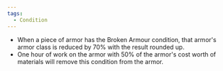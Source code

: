 ```yaml
---
tags:
  - Condition
---
```


- When a piece of armor has the Broken Armour condition, that armor's armor class is reduced by 70% with the result rounded up. 
- One hour of work on the armor with 50% of the armor's cost worth of materials will remove this condition from the armor.
